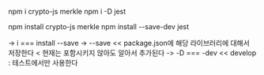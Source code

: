 npm i crypto-js merkle
npm i -D jest

npm install crypto-js merkle
npm install --save-dev jest

-> i === install --save
-> --save << package.json에 해당 라이브러리에 대해서 저장한다 < 현재는 포함시키지 않아도 알아서 추가된다
-> -D === -dev << develop : 테스트에서만 사용한다
